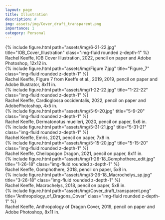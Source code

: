 ```yaml
---
layout: page
title: Illustration
description: #
img: assets/img/Cover_draft_transparent.png
importance: 1
category: Personal
---
```


<div class="row">
    <div class="col-sm mt-3 mt-md-0">
        {% include figure.html path="assets/img/6-21-22.jpg" title="IOB_Cover_Illustration" class="img-fluid rounded z-depth-1" %}
    </div>
</div>
<div class="caption">
    Rachel Keeffe, IOB Cover Illustration, 2022, pencil on paper and Adobe Photoshop, 12x12 in.
</div>
<div class="row">
    <div class="col-sm mt-3 mt-md-0">
        {% include figure.html path="assets/img/Figure 7.jpg" title="Figure_7" class="img-fluid rounded z-depth-1" %}
    </div>
</div>
<div class="caption">
    Rachel Keeffe, Figure 7 from Keeffe et al., 2019, 2019, pencil on paper and Adobe Illustrator, 8x11 in.
</div>
<div class="row">
    <div class="col-sm mt-3 mt-md-0">
        {% include figure.html path="assets/img/1-22-22.jpg" title="1-22-22" class="img-fluid rounded z-depth-1" %}
    </div>
</div>
<div class="caption">
    Rachel Keeffe, Cardioglossa occidentalis, 2022, pencil on paper and AdobePhotoshop, 4x5 in.
</div>
<div class="row">
    <div class="col-sm mt-3 mt-md-0">
        {% include figure.html path="assets/img/5-9-20.jpg" title="5-9-20" class="img-fluid rounded z-depth-1" %}
    </div>
</div>
<div class="caption">
    Rachel Keeffe, Dermatonotus muelleri, 2020, pencil on paper, 5x6 in.
</div>
<div class="row">
    <div class="col-sm mt-3 mt-md-0">
        {% include figure.html path="assets/img/5-31-21.jpg" title="5-31-21" class="img-fluid rounded z-depth-1" %}
    </div>
</div>
<div class="caption">
    Rachel Keeffe, Emris, 2021, pencil on paper, 7x8 in.
</div>
<div class="row">
    <div class="col-sm mt-3 mt-md-0">
        {% include figure.html path="assets/img/5-15-20.jpg" title="5-15-20" class="img-fluid rounded z-depth-1" %}
    </div>
</div>
<div class="caption">
    Rachel Keeffe, Cheilopogon Dragon, 2021, pencil on paper, 8x11 in.
</div>
<div class="row">
    <div class="col-sm mt-3 mt-md-0">
        {% include figure.html path="assets/img/1-26-18_Gomphothere_edit.jpg" title="1-26-18" class="img-fluid rounded z-depth-1" %}
    </div>
</div>
<div class="caption">
    Rachel Keeffe, Gomphothere, 2018, pencil on paper, 5x8 in.
</div>
<div class="row">
    <div class="col-sm mt-3 mt-md-0">
        {% include figure.html path="assets/img/3-26-18_Macrochelys_sp.jpg" title="3-26-18" class="img-fluid rounded z-depth-1" %}
    </div>
</div>
<div class="caption">
    Rachel Keeffe, Macrochelys, 2018, pencil on paper, 5x8 in.
</div>
<div class="row">
    <div class="col-sm mt-3 mt-md-0">
        {% include figure.html path="assets/img/Cover_draft_transparent.png" title="Anthropology_of_Dragons_Cover" class="img-fluid rounded z-depth-1" %}
    </div>
</div>
<div class="caption">
    Rachel Keeffe, Anthropology of Dragon Cover, 2019, pencil on paper and Adobe Photoshop, 8x11 in.
</div>
